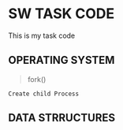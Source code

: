SW TASK CODE
============
This is my task code 
## OPERATING SYSTEM
> fork()
<pre><code>Create child Process</code></pre>
## DATA STRRUCTURES
